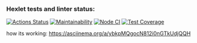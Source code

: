 ### Hexlet tests and linter status:
[![Actions Status](https://github.com/ilyakaverin/frontend-project-lvl2/workflows/hexlet-check/badge.svg)](https://github.com/ilyakaverin/frontend-project-lvl2/actions)
[![Maintainability](https://api.codeclimate.com/v1/badges/eed0703ead9e43ef5dee/maintainability)](https://codeclimate.com/github/ilyakaverin/frontend-project-lvl2/maintainability)
[![Node CI](https://github.com/ilyakaverin/frontend-project-lvl2/actions/workflows/main.yml/badge.svg)](https://github.com/ilyakaverin/frontend-project-lvl2/actions/workflows/main.yml)
[![Test Coverage](https://api.codeclimate.com/v1/badges/eed0703ead9e43ef5dee/test_coverage)](https://codeclimate.com/github/ilyakaverin/frontend-project-lvl2/test_coverage)


how its working: https://asciinema.org/a/ybkpMQgocN812i0nGTkUdjQQH
